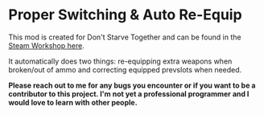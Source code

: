 # Proper Switching & Auto Re-Equip

This mod is created for Don't Starve Together and can be found in the [Steam Workshop here](https://steamcommunity.com/sharedfiles/filedetails/?id=2841310635).

It automatically does two things: re-equipping extra weapons when broken/out of ammo and correcting equipped prevslots when needed.

**Please reach out to me for any bugs you encounter or if you want to be a contributor to this project. I'm not yet a professional programmer and I would love to learn with other people.**